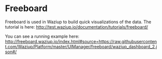 Freeboard
=========

Freeboard is used in Waziup to build quick visualizations of the data.
The tutorial is here:
http://test.waziup.io/documentation/tutorials/freeboard/

You can see a running example here:
http://freeboard.waziup.io/index.html#source=https://raw.githubusercontent.com/Waziup/Platform/master/UIManager/freeboard/waziup_dashboard_2.json#/
